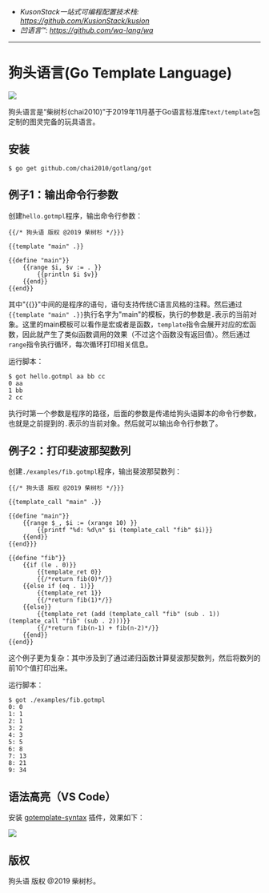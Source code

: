 
- *KusonStack一站式可编程配置技术栈: https://github.com/KusionStack/kusion*
- *凹语言™: https://github.com/wa-lang/wa*

----

# 狗头语言(Go Template Language)

![](gotlang-logo.png)

狗头语言是“柴树杉(chai2010)”于2019年11月基于Go语言标准库`text/template`包定制的图灵完备的玩具语言。

## 安装

```
$ go get github.com/chai2010/gotlang/got
```

## 例子1：输出命令行参数

创建`hello.gotmpl`程序，输出命令行参数：

```gotmpl
{{/* 狗头语 版权 @2019 柴树杉 */}}}

{{template "main" .}}

{{define "main"}}
	{{range $i, $v := . }}
		{{println $i $v}}
	{{end}}
{{end}}
```

其中"{{}}"中间的是程序的语句，语句支持传统C语言风格的注释。然后通过`{{template "main" .}}`执行名字为"main"的模板，执行的参数是`.`表示的当前对象。这里的main模板可以看作是宏或者是函数，`template`指令会展开对应的宏函数，因此就产生了类似函数调用的效果（不过这个函数没有返回值）。然后通过`range`指令执行循环，每次循环打印相关信息。

运行脚本：

```
$ got hello.gotmpl aa bb cc
0 aa
1 bb
2 cc
```

执行时第一个参数是程序的路径，后面的参数是传递给狗头语脚本的命令行参数，也就是之前提到的`.`表示的当前对象。然后就可以输出命令行参数了。

## 例子2：打印斐波那契数列

创建`./examples/fib.gotmpl`程序，输出斐波那契数列：

```
{{/* 狗头语 版权 @2019 柴树杉 */}}}

{{template_call "main" .}}

{{define "main"}}
	{{range $_, $i := (xrange 10) }}
		{{printf "%d: %d\n" $i (template_call "fib" $i)}}
	{{end}}
{{end}}}

{{define "fib"}}
	{{if (le . 0)}}
		{{template_ret 0}}
		{{/*return fib(0)*/}}
	{{else if (eq . 1)}}
		{{template_ret 1}}
		{{/*return fib(1)*/}}
	{{else}}
		{{template_ret (add (template_call "fib" (sub . 1)) (template_call "fib" (sub . 2)))}}
		{{/*return fib(n-1) + fib(n-2)*/}}
	{{end}}
{{end}}
```

这个例子更为复杂：其中涉及到了通过递归函数计算斐波那契数列，然后将数列的前10个值打印出来。

运行脚本：

```
$ got ./examples/fib.gotmpl
0: 0
1: 1
2: 1
3: 2
4: 3
5: 5
6: 8
7: 13
8: 21
9: 34
```

## 语法高亮（VS Code）

安装 [gotemplate-syntax](https://marketplace.visualstudio.com/items?itemName=casualjim.gotemplate) 插件，效果如下：

![](gotlang-logo-02.png)


## 版权

狗头语 版权 @2019 柴树杉。
